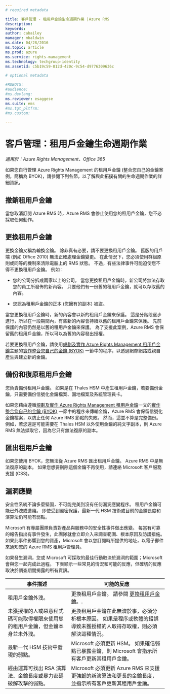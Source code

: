 ```yaml
---
# required metadata

title: 客戶管理 - 租用戶金鑰生命週期作業 |Azure RMS
description:
keywords:
author: cabailey
manager: mbaldwin
ms.date: 04/28/2016
ms.topic: article
ms.prod: azure
ms.service: rights-management
ms.technology: techgroup-identity
ms.assetid: c5b19c59-812d-420c-9c54-d9776309636c

# optional metadata

#ROBOTS:
#audience:
#ms.devlang:
ms.reviewer: esaggese
ms.suite: ems
#ms.tgt_pltfrm:
#ms.custom:

---
```



# 客戶管理：租用戶金鑰生命週期作業

*適用於︰Azure Rights Management、Office 365*

如果您自行管理 Azure Rights Management 的租用戶金鑰 (整合您自己的金鑰案例，簡稱為 BYOK)，請參閱下列各節，以了解與此拓撲有關的生命週期作業的詳細資訊。

## 撤銷租用戶金鑰
當您取消訂閱 Azure RMS 時，Azure RMS 會停止使用您的租用戶金鑰，您不必採取任何動作。

## 更換租用戶金鑰
更換金鑰又稱為輪換金鑰。 除非真有必要，請不要更換租用戶金鑰。 舊版的用戶端 (例如 Office 2010) 無法正確處理金鑰變更。 在此情況下，您必須使用群組原則或同等的機制來清除電腦上的 RMS 狀態。 不過，有些法律事件可能迫使您不得不更換租用戶金鑰。 例如：

-   您的公司分拆成兩家以上的公司。 當您更換租用戶金鑰時，新公司將無法存取您的員工所發佈的新內容。 只要他們有一份舊的租用戶金鑰，就可以存取舊的內容。

-   您認為租用戶金鑰的正本 (您擁有的副本) 被盜。

當您更換租用戶金鑰時，新的內容會以新的租用戶金鑰來保護。 這是分階段逐步進行，所以在一段期間內，有些新的內容會持續以舊的租用戶金鑰來保護。 先前保護的內容仍然是以舊的租用戶金鑰來保護。 為了支援此案例，Azure RMS 會保留舊的租用戶金鑰，所以可以為舊的內容發出授權。

若要更換租用戶金鑰，請使用[規劃及實作 Azure Rights Management 租用戶金鑰](..\plan-design\plan-implement-tenant-key.md)主題的[實作整合您自己的金鑰 (BYOK)](..\plan-design\plan-implement-tenant-key.md#implementing-your-azure-rights-management-tenant-key) 一節中的程序，以透過網際網路或親自產生與建立新的金鑰。

## 備份和復原租用戶金鑰
您負責備份租用戶金鑰。 如果是在 Thales HSM 中產生租用戶金鑰，若要備份金鑰，只需要備份信號化金鑰檔案、園地檔案及系統管理員卡。

如果您藉由遵循[規劃及實作 Azure Rights Management 租用戶金鑰](../plan-design/plan-implement-tenant-key.md)一文的[實作整合您自己的金鑰 (BYOK)](../plan-design/plan-implement-tenant-key.md#implementing-your-azure-rights-management-tenant-key) 一節中的程序來傳輸金鑰，Azure RMS 會保留信號化金鑰檔案，以防止任何 Azure RMS 節點的失敗。 然而，這並不算是完整備份。 例如，若您還是可能需要在 Thales HSM 以外使用金鑰的純文字副本，則 Azure RMS 無法擷取它，因為它只有無法復原的副本。

## 匯出租用戶金鑰
如果您使用 BYOK，您無法從 Azure RMS 匯出租用戶金鑰。 Azure RMS 中是無法復原的副本。 如果您想要刪除這個金鑰不再使用，請連絡 Microsoft 客戶服務支援 (CSS)。

## 漏洞應變
安全性系統不論多麼堅固，不可能完美到沒有任何漏洞應變程序。 租用戶金鑰可能已外洩或遭竊。 即使受到嚴密保護，最新一代 HSM 技術或目前的金鑰長度和演算法仍可能有弱點。

Microsoft 有專屬團隊負責對產品與服務中的安全性事件做出應變。 每當有可靠的報告指出有事件發生，此團隊就會立即介入來調查範圍、根本原因及防護措施。 如果此事件影響到您的資產，Microsoft 會以您訂閱時所提供的地址，以電子郵件來通知您的 Azure RMS 租用戶管理員。

如果發生漏洞，您或 Microsoft 可採取的最佳行動取決於漏洞的範圍；Microsoft 會與您一起完成此過程。 下表顯示一些常見的情況和可能的反應，但確切的反應取決於調查期間揭露的所有資訊。

|事件描述|可能的反應|
|------------------------|-------------------|
|租用戶金鑰外洩。|更換租用戶金鑰。 請參閱 [更換租用戶金鑰](#re-key-your-tenant-key)。.|
|未獲授權的人或惡意程式碼可能取得權限來使用您的租用戶金鑰，但金鑰本身並未外洩。|更換租用戶金鑰在此無濟於事，必須分析根本原因。 如果是程序或軟體的錯誤導致未獲授權的人取得存取權，則必須解決這種情況。|
|最新一代 HSM 技術中發現的弱點。|Microsoft 必須更新 HSM。 如果確信弱點已暴露金鑰，則 Microsoft 會指示所有客戶更新其租用戶金鑰。|
|經由運算可找出 RSA 演算法、金鑰長度或暴力密碼破解攻擊的弱點。|Microsoft 必須更新 Azure RMS 來支援更強韌的新演算法和更長的金鑰長度，並指示所有客戶更新其租用戶金鑰。|




<!--HONumber=Apr16_HO4-->


